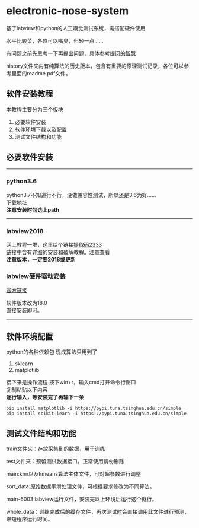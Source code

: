 # electronic-nose-system
基于labview和python的人工嗅觉测试系统，需搭配硬件使用

水平比较菜，各位可以嘴臭，但轻一点……

有问题之前先思考一下再提出问题，具体参考[提问的智慧](https://github.com/ryanhanwu/How-To-Ask-Questions-The-Smart-Way)  

history文件夹内有纯算法的历史版本，包含有重要的原理测试记录，各位可以参考里面的readme.pdf文件。

## 软件安装教程

本教程主要分为三个板块
1. 必要软件安装
2. 软件环境下载以及配置
3. 测试文件结构和功能

## 必要软件安装
---  
### python3.6
python3.7不知道行不行，没做兼容性测试，所以还是3.6为好……  
[下载地址](https://www.python.org/)  
**注意安装时勾选上path**  

---  


### labview2018
网上教程一堆，这里给个链接[提取码2333](https://pan.baidu.com/s/1Gmcm8GtB_m1Z47FB9IOPaA)  
链接中含有详细的安装和破解教程。注意查看  
**注意版本，一定要2018或更新**

### labview硬件驱动安装
[官方链接](https://www.ni.com/zh-cn/support/downloads/drivers/download.ni-daqmx.html#325032)
  
软件版本改为18.0  
直接安装即可。

---


## 软件环境配置
python的各种依赖包
现成算法只用到了
1. sklearn
2. matplotlib

接下来是操作流程
按下win+r，输入cmd打开命令行窗口  
复制粘贴以下内容   
**逐行输入，等安装完了再输下一条**
```
pip install matplotlib -i https://pypi.tuna.tsinghua.edu.cn/simple
pip install scikit-learn -i https://pypi.tuna.tsinghua.edu.cn/simple
```

## 测试文件结构和功能  
train文件夹：存放采集到的数据，用于训练  

test文件夹：预留测试数据接口，正常使用请勿删除  

main:knn以及kmeans算法主体文件，可对超参数进行调整  

sort_data:原始数据平滑处理文件，可根据要求修改为不同算法。  

main-6003:labview运行文件，安装完以上环境后运行这个就行。  

whole_data：训练完成后的缓存文件，再次测试时会直接调用此文件进行预测，缩短程序运行时间。
